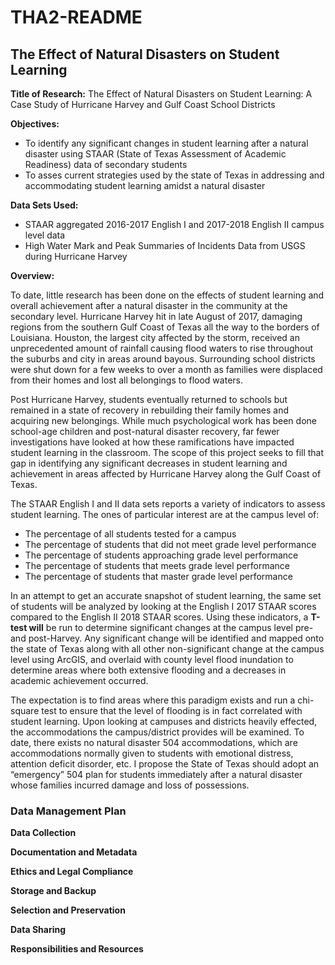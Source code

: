 # THA2-README
## **The Effect of Natural Disasters on Student Learning**

**Title of Research:**
The Effect of Natural Disasters on Student Learning: A Case Study of Hurricane Harvey and Gulf Coast School Districts 

**Objectives:**
* To identify any significant changes in student learning after a natural disaster using STAAR (State of Texas Assessment of Academic Readiness) data of secondary students
* To asses current strategies used by the state of Texas in addressing and accommodating student learning amidst a natural disaster

**Data Sets Used:** 
* STAAR aggregated 2016-2017 English I and 2017-2018 English II campus level data
* High Water Mark and Peak Summaries of Incidents Data from USGS during Hurricane Harvey




**Overview:** 

To date, little research has been done on the effects of student learning and overall achievement after a natural disaster in the community at the secondary level. Hurricane Harvey hit in late August of 2017, damaging regions from the southern Gulf Coast of Texas all the way to the borders of Louisiana. Houston, the largest city affected by the storm, received an unprecedented amount of rainfall causing flood waters to rise throughout the suburbs and city in areas around bayous. Surrounding school districts were shut down for a few weeks to over a month as families were displaced from their homes and lost all belongings to flood waters. 

Post Hurricane Harvey, students eventually returned to schools but remained in a state of recovery in rebuilding their family homes and acquiring new belongings. While much psychological work has been done school-age children and post-natural disaster recovery, far fewer investigations have looked at how these ramifications have impacted student learning in the classroom. The scope of this project seeks to fill that gap in identifying any significant decreases in student learning and achievement in areas affected by Hurricane Harvey along the Gulf Coast of Texas.

The STAAR English I and II data sets reports a variety of indicators to assess student learning. The ones of particular interest are at the campus level of: 
* The percentage of all students tested for a campus 
* The percentage of students that did not meet grade level performance
* The percentage of students approaching grade level performance
* The percentage of students that meets grade level performance
* The percentage of students that master grade level performance

In an attempt to get an accurate snapshot of student learning, the same set of students will be analyzed by looking at the English I 2017 STAAR scores compared to the English II 2018 STAAR scores. Using these indicators, a **T-test will** be run to determine significant changes at the campus level pre- and post-Harvey. Any significant change will be identified and mapped onto the state of Texas along with all other non-significant change at the campus level using ArcGIS, and overlaid with county level flood inundation to determine areas where both extensive flooding and a decreases in academic achievement occurred. 

The expectation is to find areas where this paradigm exists and run a chi-square test to ensure that the level of flooding is in fact correlated with student learning. Upon looking at campuses and districts heavily effected, the accommodations the campus/district provides will be examined. To date, there exists no natural disaster 504 accommodations, which are accommodations normally given to students with emotional distress, attention deficit disorder, etc. I propose the State of Texas should adopt an “emergency” 504 plan for students immediately after a natural disaster whose families incurred damage and loss of possessions. 

### Data Management Plan ###
**Data Collection**

**Documentation and Metadata**

**Ethics and Legal Compliance**

**Storage and Backup**

**Selection and Preservation**

**Data Sharing**

**Responsibilities and Resources**






